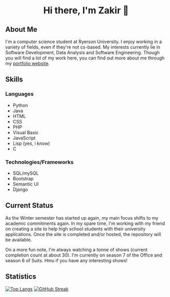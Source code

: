 <h1 style="text-align: center;"> Hi there, I'm Zakir 👋 </h1>

<h2>About Me</h2>

<p>I'm a computer science student at Ryerson University. I enjoy working in a variety of fields, even if they're not cs-based. My interests currently lie in Software Development, Data Analysis and Software Engineering. Though you will find a lot of my work here, you can find out more about me through my <a href="https://zakirdawood.herokuapp.com/" target="_blank">portfolio website</a>.</p>

<h2>Skills</h2>
<h3>Languages</h3>
  <ul>
    <li>Python</li>
    <li>Java</li>
    <li>HTML</li>
    <li>CSS</li>
    <li>PHP</li>
    <li>Visual Basic</li>
    <li>JavaScript</li>
    <li>Lisp (yes, i know)</li>
    <li>C</li>
  </ul>
 <h3>Technologies/Frameworks</h3>
   <ul>
    <li>SQL/mySQL</li>
    <li>Bootstrap</li>
    <li>Semantic UI</li>
    <li>Django</li>
   </ul>
   
<h2>Current Status</h2>
<p>As the Winter semester has started up again, my main focus shifts to my academic commitments again. In my spare time, I'm working with my friend on creating a site to help high school students with their university applications. Once the site is completed and/or hosted, the repository will be available.</p>
<p>On a more fun note, I'm always watching a tonne of shows (current completion count at about 30). I'm currently on season 7 of the Office and season 6 of Suits. Hmu if you have any interesting shows!</p>

<h2>Statistics</h2>

[![Top Langs](https://github-readme-stats.vercel.app/api/top-langs/?username=zakirdawood&langs_count=6&layout=compact)](https://github.com/anuraghazra/github-readme-stats)
[![GitHub Streak](https://github-readme-streak-stats.herokuapp.com/?user=zakirdawood)](https://git.io/streak-stats)
<!--
**zakirdawood/zakirdawood** is a ✨ _special_ ✨ repository because its `README.md` (this file) appears on your GitHub profile.

Here are some ideas to get you started:

- 🔭 I’m currently working on ...
- 🌱 I’m currently learning ...
- 👯 I’m looking to collaborate on ...
- 🤔 I’m looking for help with ...
- 💬 Ask me about ...
- 📫 How to reach me: ...
- 😄 Pronouns: ...
- ⚡ Fun fact: ...
-->


